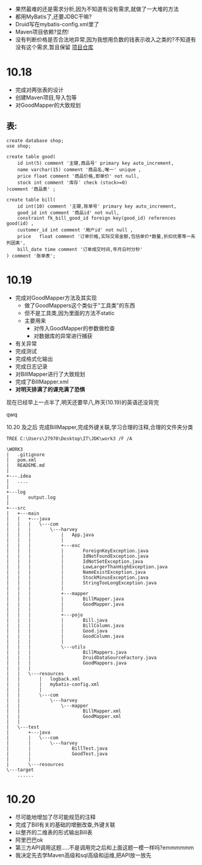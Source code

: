 - 果然最难的还是需求分析,因为不知道有没有需求,就做了一大堆的方法
- 都用MyBatis了,还要JDBC干嘛?
- Druid写在mybatis-config.xml里了
- Maven项目依赖?显然!
- 没有判断价格是否合法地异常,因为我想用负数的钱表示收入之类的?不知道有没有这个需求,暂且保留
[项目仓库](https://github.com/2023fzu/work3)

# 10.18 

- 完成对两张表的设计
- 创建Maven项目,导入包等
- 对GoodMapper的大致规划

## 表:

```mysql
create database shop;
use shop;

```

```mysql
create table good(
    id int(5) comment '主键,商品号' primary key auto_increment,
    name varchar(15) comment '商品名,唯一' unique ,
    price float comment '商品价格,即单价' not null,
    stock int comment '库存' check (stock>=0)
)comment '商品表' ;
```


```mysql
create table bill(
    id int(10) comment '主键,账单号' primary key auto_increment,
    good_id int comment '商品id' not null,
    constraint fk_bill_good_id foreign key(good_id) references good(id) ,
    customer_id int comment '用户id' not null ,
    price   float comment '订单价格,实际交易金额,包括单价*数量,折扣优惠等一系列因素',
    bill_date time comment '订单成交时间,年月日时分秒'
) comment '账单表';
```

# 10.19 

- 完成对GoodMapper方法及其实现
    - 做了GoodMappers这个类似于"工具类"的东西
    - 但不是工具类,因为里面的方法不static
    - 主要用来
        - 对传入GoodMapper的参数做检查
        - 对数据库的异常进行捕获
- 有关异常
- 完成测试
- 完成格式化输出
- 完成日志记录
- 对BillMapper进行了大致规划
- 完成了BillMapper.xml
- **对明天排满了的课充满了恐惧**

现在已经早上一点半了,明天还要早八,昨天(10.19)的英语还没背完

qwq



10.20 及之后 完成BillMapper,完成外键关联,学习合理的注释,合理的文件夹分类

```Dos
TREE C:\Users\27970\Desktop\IT\JDK\work3 /F /A
```





```DOS
\WORK3
|   .gitignore
|   pom.xml
|   READEME.md
|
+---.idea
|   ....
|
+---log
|       output.log
|
+---src
|   +---main
|   |   +---java
|   |   |   \---com
|   |   |       \---harvey
|   |   |           |   App.java
|   |   |           |
|   |   |           +---exc
|   |   |           |       ForeignKeyException.java
|   |   |           |       IdNotFoundException.java
|   |   |           |       IdNotSetException.java
|   |   |           |       LowLargerThanHighException.java
|   |   |           |       NameExistException.java
|   |   |           |       StockMinusException.java
|   |   |           |       StringTooLongException.java
|   |   |           |
|   |   |           +---mapper
|   |   |           |       BillMapper.java
|   |   |           |       GoodMapper.java
|   |   |           |
|   |   |           +---pojo
|   |   |           |       Bill.java
|   |   |           |       BillColumn.java
|   |   |           |       Good.java
|   |   |           |       GoodColumn.java
|   |   |           |
|   |   |           \---utils
|   |   |                   BillMappers.java
|   |   |                   DruidDataSourceFactory.java
|   |   |                   GoodMappers.java
|   |   |
|   |   \---resources
|   |       |   logback.xml
|   |       |   mybatis-config.xml
|   |       |
|   |       \---com
|   |           \---harvey
|   |               \---mapper
|   |                       BillMapper.xml
|   |                       GoodMapper.xml
|   |
|   \---test
|       +---java
|       |   \---com
|       |       \---harvey
|       |               BillTest.java
|       |               GoodTest.java
|       |
|       \---resources
\---target
    ......

```


# 10.20
- 尽可能地增加了尽可能规范的注释
- 完成了Bill有关的基础的增删改查,外键关联
- 以整齐的二维表的形式输出Bill表
- 阿里巴巴ok
- 第三方API调用这题.....不是调用完之后和上面这题一模一样吗?emmmmmm
- 我决定先去学Maven高级和sql高级和运维,把API放一放先